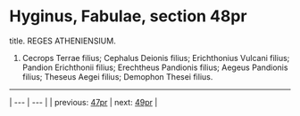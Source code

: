 # Hyginus, Fabulae, section 48pr

title. REGES ATHENIENSIUM.



1. Cecrops Terrae filius; Cephalus Deionis filius; Erichthonius Vulcani filius; Pandion Erichthonii filius; Erechtheus Pandionis filius; Aegeus Pandionis filius; Theseus Aegei filius; Demophon Thesei filius.



---

| --- | --- |
| previous: [47pr](../47pr/) | next: [49pr](../49pr/) |